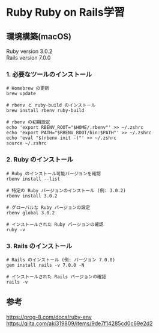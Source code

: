 # Ruby Ruby on Rails学習

## 環境構築(macOS)
Ruby version 3.0.2 \
Rails version 7.0.0

### 1. 必要なツールのインストール
```
# Homebrew の更新
brew update

# rbenv と ruby-build のインストール
brew install rbenv ruby-build

# rbenv の初期設定
echo 'export RBENV_ROOT="$HOME/.rbenv"' >> ~/.zshrc
echo 'export PATH="$RBENV_ROOT/bin:$PATH"' >> ~/.zshrc
echo 'eval "$(rbenv init -)"' >> ~/.zshrc
source ~/.zshrc
```

### 2. Ruby のインストール
```
# Ruby のインストール可能バージョンを確認
rbenv install --list

# 特定の Ruby バージョンのインストール (例: 3.0.2)
rbenv install 3.0.2

# グローバルな Ruby バージョンの設定
rbenv global 3.0.2

# インストールされた Ruby バージョンの確認
ruby -v
```

### 3. Rails のインストール
```
# Rails のインストール (例: バージョン 7.0.0)
gem install rails -v 7.0.0 -N

# インストールされた Rails バージョンの確認
rails -v
```

## 参考
https://prog-8.com/docs/ruby-env
https://qiita.com/aki319809/items/9de7f14285cd0c69e2d2